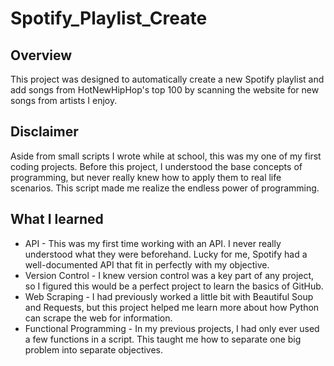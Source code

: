 # Spotify_Playlist_Create
## Overview 
This project was designed to automatically create a new Spotify playlist and add songs from HotNewHipHop's top 100 by scanning the website for new songs from artists I enjoy. 

## Disclaimer
Aside from small scripts I wrote while at school, this was my one of my first coding projects.  Before this project, I understood the base concepts of programming, but never really knew how to apply them to real life scenarios. This script made me realize the endless power of programming.  

## What I learned
- API - This was my first time working with an API.  I never really understood what they were beforehand. Lucky for me, Spotify had a well-documented API that fit in perfectly with my objective.
- Version Control - I knew version control was a key part of any project, so I figured this would be a perfect project to learn the basics of GitHub.
- Web Scraping - I had previously worked a little bit with Beautiful Soup and Requests, but this project helped me learn more about how Python can scrape the web for information.
- Functional Programming - In my previous projects, I had only ever used a few functions in a script.  This taught me how to separate one big problem into separate objectives.
